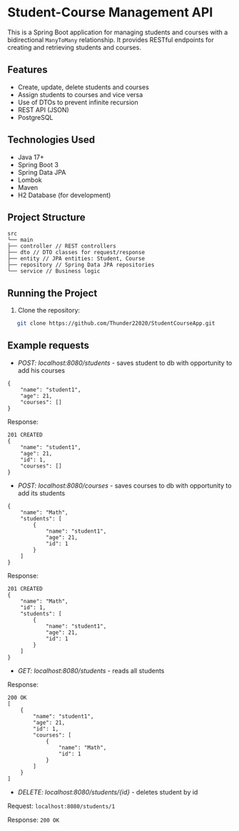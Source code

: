# Student-Course Management API

This is a Spring Boot application for managing students and courses with a bidirectional `ManyToMany` relationship. It provides RESTful endpoints for creating and retrieving students and courses.

## Features

- Create, update, delete students and courses
- Assign students to courses and vice versa
- Use of DTOs to prevent infinite recursion
- REST API (JSON)
- PostgreSQL

## Technologies Used

- Java 17+
- Spring Boot 3
- Spring Data JPA
- Lombok
- Maven
- H2 Database (for development)

## Project Structure

```
src
└── main
├── controller // REST controllers
├── dto // DTO classes for request/response
├── entity // JPA entities: Student, Course
├── repository // Spring Data JPA repositories
└── service // Business logic
```

## Running the Project

1. Clone the repository:
```bash
   git clone https://github.com/Thunder22020/StudentCourseApp.git
```
## Example requests

- *POST: localhost:8080/students* - saves student to db with opportunity to add his courses
```
{
    "name": "student1",
    "age": 21,
    "courses": []
}
```
Response:
```
201 CREATED
{
    "name": "student1",
    "age": 21,
    "id": 1,
    "courses": []
}
```

- *POST: localhost:8080/courses*  - saves courses to db with opportunity to add its students
```
{
    "name": "Math",
    "students": [
        {
            "name": "student1",
            "age": 21,
            "id": 1
        }
    ]
}
```
Response:
```
201 CREATED
{
    "name": "Math",
    "id": 1,
    "students": [
        {
            "name": "student1",
            "age": 21,
            "id": 1
        }
    ]
}
```

- *GET: localhost:8080/students* - reads all students

Response:
```
200 OK
[
    {
        "name": "student1",
        "age": 21,
        "id": 1,
        "courses": [
            {
                "name": "Math",
                "id": 1
            }
        ]
    }
]
```

- *DELETE: localhost:8080/students/{id}* - deletes student by id

Request: `localhost:8080/students/1`

Response: `200 OK`
